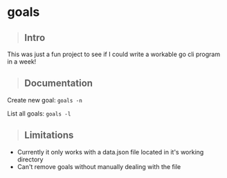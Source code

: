 # goals
> ## Intro

This was just a fun project to see if I could write a workable go cli program in a week!

> ## Documentation

Create new goal: `goals -n`

List all goals: `goals -l`

> ## Limitations

- Currently it only works with a data.json file located in it's working directory
- Can't remove goals without manually dealing with the file




